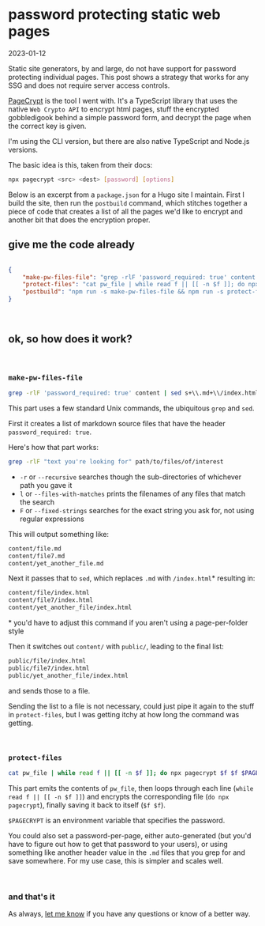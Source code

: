 # password protecting static web pages

<time id="post-date">2023-01-12</time>

<p id="post-excerpt">
Static site generators, by and large, do not have support for password protecting individual pages. 
This post shows a strategy that works for any SSG and does not require server access controls.
</p>

[PageCrypt](https://github.com/Greenheart/pagecrypt) is the tool I went with.
It's a TypeScript library that uses the native `Web Crypto API` to encrypt html pages,
stuff the encrypted gobbledigook behind a simple password form,
and decrypt the page when the correct key is given.

I'm using the CLI version, but there are also native TypeScript and Node.js versions. 

The basic idea is this, taken from their docs:

```sh
npx pagecrypt <src> <dest> [password] [options]
```

Below is an excerpt from a `package.json` for a Hugo site I maintain.
First I build the site, then run the `postbuild` command, 
which stitches together a piece of code that creates a list of all the pages we'd like to encrypt
and another bit that does the encryption proper.

## give me the code already

```json

{
    "make-pw-files-file": "grep -rlF 'password_required: true' content | sed s+\\.md+\\/index.html+g | sed s+content/+public/+g > pw_file",
    "protect-files": "cat pw_file | while read f || [[ -n $f ]]; do npx pagecrypt $f $f $PAGECRYPT; done",
    "postbuild": "npm run -s make-pw-files-file && npm run -s protect-files ",
}

```

<br>

## ok, so how does it work?

<br>

### `make-pw-files-file` 

```sh
grep -rlF 'password_required: true' content | sed s+\\.md+\\/index.html+g | sed s+content/+public/+g > pw_file
```
This part uses a few standard Unix commands, the ubiquitous `grep` and `sed`. 

First it creates a list of markdown source files that have the header `password_required: true`.

Here's how that part works:

```sh
grep -rlF "text you're looking for" path/to/files/of/interest
```

- `-r` or `--recursive` searches though the sub-directories of whichever path you gave it
- `l` or `--files-with-matches` prints the filenames of any files that match the search
- `F` or `--fixed-strings` searches for the exact string you ask for, not using regular expressions

This will output something like:

```sh
content/file.md
content/file7.md
content/yet_another_file.md
```

Next it passes that to `sed`, which replaces `.md` with `/index.html`\* 
resulting in:

```sh
content/file/index.html
content/file7/index.html
content/yet_another_file/index.html
```

\* you'd have to adjust this command if you aren't using a page-per-folder style

Then it switches out `content/` with `public/`, leading to the final list:


```sh
public/file/index.html
public/file7/index.html
public/yet_another_file/index.html
```

and sends those to a file. 

Sending the list to a file is not necessary,
could just pipe it again to the stuff in `protect-files`,
but I was getting itchy at how long the command was getting.

<br>

### `protect-files`

```sh
cat pw_file | while read f || [[ -n $f ]]; do npx pagecrypt $f $f $PAGECRYPT; done
```

This part emits the contents of `pw_file`,
then loops through each line (`while read f || [[ -n $f ]]`)
and encrypts the corresponding file (`do npx pagecrypt`), 
finally saving it back to itself (`$f $f`).

`$PAGECRYPT` is an environment variable that specifies the password.

You could also set a password-per-page, 
either auto-generated (but you'd have to figure out how to get that password to your users), 
or using something like another header value in the `.md` files that you grep for and save somewhere.
For my use case, this is simpler and scales well.

<br>

### and that's it

As always, [let me know](../../contact) if you have any questions or know of a better way.
